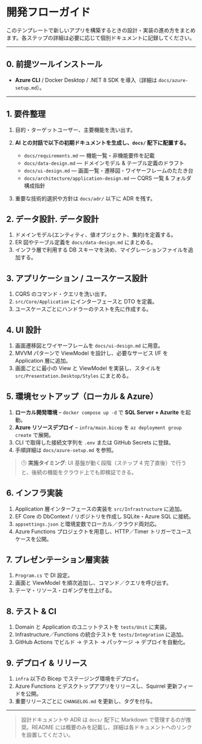 # 開発フローガイド

このテンプレートで新しいアプリを構築するときの設計・実装の進め方をまとめます。各ステップの詳細は必要に応じて個別ドキュメントに記録してください。

---

## 0. 前提ツールインストール

* **Azure CLI** / Docker Desktop / .NET 8 SDK を導入（詳細は `docs/azure-setup.md`）。

---

## 1. 要件整理

1. 目的・ターゲットユーザー、主要機能を洗い出す。
2. **AI との対話で以下の初期ドキュメントを生成し、`docs/` 配下に配置する。**

   * `docs/requirements.md` — 機能一覧・非機能要件を記載
   * `docs/data-design.md` — ドメインモデル & テーブル定義のドラフト
   * `docs/ui-design.md` — 画面一覧・遷移図・ワイヤーフレームのたたき台
   * `docs/architecture/application-design.md` — CQRS 一覧 & フォルダ構成指針
3. 重要な技術的選択や方針は `docs/adr/` 以下に ADR を残す。

## 2. データ設計. データ設計

1. ドメインモデル(エンティティ、値オブジェクト、集約)を定義する。
2. ER 図やテーブル定義を `docs/data-design.md` にまとめる。
3. インフラ層で利用する DB スキーマを決め、マイグレーションファイルを追加する。

## 3. アプリケーション / ユースケース設計

1. CQRS のコマンド・クエリを洗い出す。
2. `src/Core/Application` にインターフェースと DTO を定義。
3. ユースケースごとにハンドラーのテストを先に作成する。

## 4. UI 設計

1. 画面遷移図とワイヤーフレームを `docs/ui-design.md` に用意。
2. MVVM パターンで ViewModel を設計し、必要なサービス I/F を Application 層に追加。
3. 画面ごとに最小の View と ViewModel を実装し、スタイルを `src/Presentation.Desktop/Styles` にまとめる。

## 5. 環境セットアップ（ローカル & Azure）

1. **ローカル開発環境** – `docker compose up -d` で **SQL Server + Azurite** を起動。
2. **Azure リソースデプロイ** – `infra/main.bicep` を `az deployment group create` で展開。
3. CLI で取得した接続文字列を `.env` または GitHub Secrets に登録。
4. 手順詳細は `docs/azure-setup.md` を参照。

> 🕒 **実施タイミング**: UI 基盤が動く段階（ステップ 4 完了直後）で行うと、後続の機能をクラウド上でも即検証できる。

## 6. インフラ実装

1. Application 層インターフェースの実装を `src/Infrastructure` に追加。
2. EF Core の DbContext / リポジトリを作成し SQLite・Azure SQL に接続。
3. `appsettings.json` と環境変数でローカル／クラウド両対応。
4. Azure Functions プロジェクトを用意し、HTTP／Timer トリガーでユースケースを公開。

## 7. プレゼンテーション層実装

1. `Program.cs` で DI 設定。
2. 画面と ViewModel を順次追加し、コマンド／クエリを呼び出す。
3. テーマ・リソース・ロギングを仕上げる。

## 8. テスト & CI

1. Domain と Application のユニットテストを `tests/Unit` に実装。
2. Infrastructure／Functions の統合テストを `tests/Integration` に追加。
3. GitHub Actions でビルド → テスト → パッケージ → デプロイを自動化。

## 9. デプロイ & リリース

1. `infra` 以下の Bicep でステージング環境をデプロイ。
2. Azure Functions とデスクトップアプリをリリースし、Squirrel 更新フィードを公開。
3. 重要リリースごとに `CHANGELOG.md` を更新し、タグを付与。

---

> 設計ドキュメントや ADR は `docs/` 配下に Markdown で管理するのが推奨。README には概要のみを記載し、詳細は各ドキュメントへのリンクを設置してください。
